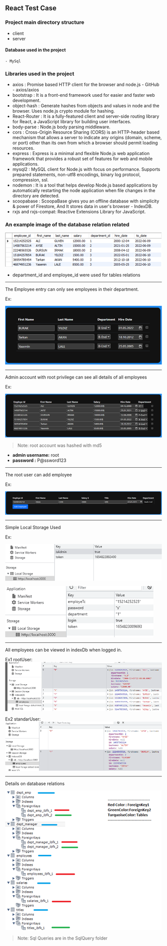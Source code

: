 ## React Test Case
### Project main directory structure

- client
- server

#### Database used in the project
    - MySql

### Libraries used in the project
   - axios : Promise based HTTP client for the browser and node.js - GitHub - axios/axios
   - bootstrap : It is a front-end framework used for easier and faster web development. 
   - object-hash : Generate hashes from objects and values in node and the browser. Uses node.js crypto module for hashing.
   - React-Router : It is a fully-featured client and server-side routing library for React, a JavaScript library for building user interfaces.
   - body-parse : Node.js body parsing middleware.
   - cors : Cross-Origin Resource Sharing (CORS) is an HTTP-header based mechanism that allows a server to indicate any origins (domain, scheme, or port) other than its own from which a browser should permit loading resources.
   - express : Express is a minimal and flexible Node.js web application framework that provides a robust set of features for web and mobile applications.
   - mysql2 : MySQL client for Node.js with focus on performance. Supports prepared statements, non-utf8 encodings, binary log protocol, compression, ssl.
   - nodemon : It is a tool that helps develop Node.js based applications by automatically restarting the node application when file changes in the directory are detected. 
   - scoopabase : ScoopaBase gives you an offline database with simplicity & power of Firestore, And It stores data in user's browser - IndexDB.
   - rxjs and rxjs-compat: Reactive Extensions Library for JavaScript.


### An example image of the database relation related
![RDMSLImage](/ReadmeFiles/RDMSLimage1.png)

* department_id and employee_id were used for tables relations

---
 The Employee entry can only see employees in their department.

 Ex:

 ![EmpLoginv1](/ReadmeFiles/EmployeeLogun1.png)

---
 Admin account with root privilege can see all details of all employees

Ex:

 ![RootLoginv1](/ReadmeFiles/AdminLoginv1.png)

> Note: root account was  hashed with md5
* **admin username:** root
* **password :** P@ssword123 

---
The root user can add employee

Ex:

 ![addEmpl](/ReadmeFiles/addEmpv1.png)

 ---
 Simple Local Storage Used

 Ex:

  ![Ls1](/ReadmeFiles/Ls1.png)

  ![Ls2](/ReadmeFiles/Ls2.png)

---
All employees can be viewed in indexDb when logged in.
  
  Ex1 rootUser:
  ![indexDb](/ReadmeFiles/indexDb1.png)

  Ex2 standarUser:
  ![indexDb](/ReadmeFiles/indexDb2.png)

--------------------------------
Details on database relations

  ![ForeignK](/ReadmeFiles/RdbslForeign.png)


> Note: Sql Queries are in the SqlQuery folder